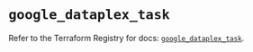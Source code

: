 # `google_dataplex_task`

Refer to the Terraform Registry for docs: [`google_dataplex_task`](https://registry.terraform.io/providers/hashicorp/google/5.38.0/docs/resources/dataplex_task).
